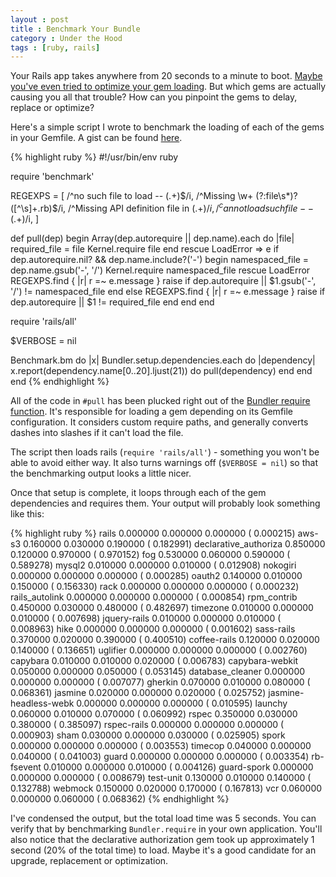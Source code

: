 ```yaml
---
layout : post
title : Benchmark Your Bundle
category : Under the Hood
tags : [ruby, rails]
---
```


Your Rails app takes anywhere from 20 seconds to a minute to boot.
[Maybe you've even tried to optimize your gem loading][post]. But which
gems are actually causing you all that trouble? How can you pinpoint the gems to
delay, replace or optimize?

[post]: /2012/01/12/a-simple-rails-boot-time-improvement/

Here's a simple script I wrote to benchmark the loading of each of the gems in
your Gemfile. A gist can be found [here][gist].

[gist]: https://gist.github.com/2588879

{% highlight ruby %}
#!/usr/bin/env ruby

require 'benchmark'

REGEXPS = [
  /^no such file to load -- (.+)$/i,
  /^Missing \w+ (?:file\s*)?([^\s]+.rb)$/i,
  /^Missing API definition file in (.+)$/i,
  /^cannot load such file -- (.+)$/i,
]

def pull(dep)
  begin
    Array(dep.autorequire || dep.name).each do |file|
      required_file = file
      Kernel.require file
    end
  rescue LoadError => e
    if dep.autorequire.nil? && dep.name.include?('-')
      begin
        namespaced_file = dep.name.gsub('-', '/')
        Kernel.require namespaced_file
      rescue LoadError
        REGEXPS.find { |r| r =~ e.message }
        raise if dep.autorequire || $1.gsub('-', '/') != namespaced_file
      end
    else
      REGEXPS.find { |r| r =~ e.message }
      raise if dep.autorequire || $1 != required_file
    end
  end
end

require 'rails/all'

$VERBOSE = nil

Benchmark.bm do |x|
  Bundler.setup.dependencies.each do |dependency|
    x.report(dependency.name[0..20].ljust(21)) do
      pull(dependency)
    end
  end
end
{% endhighlight %}

All of the code in `#pull` has been plucked right out of the
[Bundler require function][function]. It's responsible for loading
a gem depending on its Gemfile configuration. It considers custom require paths,
and generally converts dashes into slashes if it can't load the file.

[function]: https://github.com/carlhuda/bundler/blob/d351e68fa0a5df6de7aff587effce0801297848a/lib/bundler/runtime.rb#L51

The script then loads rails (`require 'rails/all'`) - something you won't be
able to avoid either way. It also turns warnings off (`$VERBOSE = nil`) so that
the benchmarking output looks a little nicer.

Once that setup is complete, it loops through each of the gem dependencies and
requires them. Your output will probably look something like this:

{% highlight ruby %}
rails                  0.000000   0.000000   0.000000 (  0.000215)
aws-s3                 0.160000   0.030000   0.190000 (  0.182991)
declarative_authoriza  0.850000   0.120000   0.970000 (  0.970152)
fog                    0.530000   0.060000   0.590000 (  0.589278)
mysql2                 0.010000   0.000000   0.010000 (  0.012908)
nokogiri               0.000000   0.000000   0.000000 (  0.000285)
oauth2                 0.140000   0.010000   0.150000 (  0.156330)
rack                   0.000000   0.000000   0.000000 (  0.000232)
rails_autolink         0.000000   0.000000   0.000000 (  0.000854)
rpm_contrib            0.450000   0.030000   0.480000 (  0.482697)
timezone               0.010000   0.000000   0.010000 (  0.007698)
jquery-rails           0.010000   0.000000   0.010000 (  0.008963)
hike                   0.000000   0.000000   0.000000 (  0.001602)
sass-rails             0.370000   0.020000   0.390000 (  0.400510)
coffee-rails           0.120000   0.020000   0.140000 (  0.136651)
uglifier               0.000000   0.000000   0.000000 (  0.002760)
capybara               0.010000   0.010000   0.020000 (  0.006783)
capybara-webkit        0.050000   0.000000   0.050000 (  0.053145)
database_cleaner       0.000000   0.000000   0.000000 (  0.007077)
gherkin                0.070000   0.010000   0.080000 (  0.068361)
jasmine                0.020000   0.000000   0.020000 (  0.025752)
jasmine-headless-webk  0.000000   0.000000   0.000000 (  0.010595)
launchy                0.060000   0.010000   0.070000 (  0.060992)
rspec                  0.350000   0.030000   0.380000 (  0.385097)
rspec-rails            0.000000   0.000000   0.000000 (  0.000903)
sham                   0.030000   0.000000   0.030000 (  0.025905)
spork                  0.000000   0.000000   0.000000 (  0.003553)
timecop                0.040000   0.000000   0.040000 (  0.041003)
guard                  0.000000   0.000000   0.000000 (  0.003354)
rb-fsevent             0.010000   0.000000   0.010000 (  0.004126)
guard-spork            0.000000   0.000000   0.000000 (  0.008679)
test-unit              0.130000   0.010000   0.140000 (  0.132788)
webmock                0.150000   0.020000   0.170000 (  0.167813)
vcr                    0.060000   0.000000   0.060000 (  0.068362)
{% endhighlight %}

I've condensed the output, but the total load time was 5 seconds. You can verify
that by benchmarking `Bundler.require` in your own application. You'll also
notice that the declarative authorization gem took up approximately 1 second
(20% of the total time) to load.  Maybe it's a good candidate for an upgrade,
replacement or optimization.
